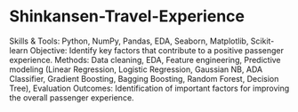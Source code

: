 # Shinkansen-Travel-Experience

Skills & Tools: Python, NumPy, Pandas, EDA, Seaborn, Matplotlib, Scikit-learn
Objective: Identify key factors that contribute to a positive passenger experience. 
Methods: Data cleaning, EDA, Feature engineering, Predictive modeling (Linear Regression, Logistic Regression, Gaussian NB, ADA Classifier, Gradient Boosting, Bagging Boosting, Random Forest, Decision Tree), Evaluation
Outcomes: Identification of important factors for improving the overall passenger experience.
